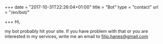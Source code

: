 +++
date = "2017-10-31T22:26:04+01:00"
title = "Bot"
type = "contact"
url = "/en/bot/"

+++
Hi,

my bot probably hit your site. If you have problem with that or you are interested in my services, write me an email to filip.hanes@gmail.com

